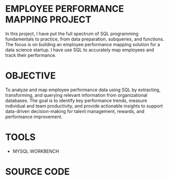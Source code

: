 # EMPLOYEE PERFORMANCE MAPPING PROJECT
In this project, I have put the full spectrum of SQL programming fundamentals to practice, from data preparation, subqueries, and functions. The focus is on building an employee performance mapping solution for a data science startup. I have use SQL to accurately map employees and track their performance.   

# OBJECTIVE
To analyze and map employee performance data using SQL by extracting, transforming, and querying relevant information from organizational databases. The goal is to identify key performance trends, measure individual and team productivity, and provide actionable insights to support data-driven decision-making for talent management, rewards, and performance improvement.

# TOOLS
 - MYSQL WORKBENCH

# SOURCE CODE
<a href=""></a>

